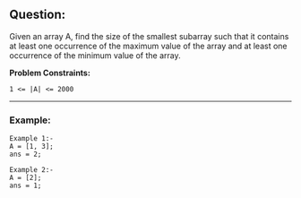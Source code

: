 ## Question:

Given an array A, find the size of the smallest subarray such that it contains at least one occurrence of the maximum value of the array and at least one occurrence of the minimum value of the array.

**Problem Constraints:**

```
1 <= |A| <= 2000
```

---

### Example:

```
Example 1:-
A = [1, 3];
ans = 2;

Example 2:-
A = [2];
ans = 1;
```
